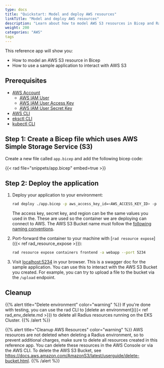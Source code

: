 ```yaml
---
type: docs
title: "Quickstart: Model and deploy AWS resources"
linkTitle: "Model and deploy AWS resources"
description: "Learn about how to model AWS S3 resources in Bicep and Radius"
weight: 200
categories: "AWS"
tags
---
```


This reference app will show you:

* How to model an AWS S3 resource in Bicep
* How to use a sample application to interact with AWS S3

## Prerequisites
- [AWS Account](https://aws.amazon.com/premiumsupport/knowledge-center/create-and-activate-aws-account/)
    - [AWS IAM User](https://docs.aws.amazon.com/IAM/latest/UserGuide/id_users_create.html)
    - [AWS IAM User Access Key](https://docs.aws.amazon.com/IAM/latest/UserGuide/id_credentials_access-keys.html#Using_CreateAccessKey)
    - [AWS IAM User Secret Key](https://docs.aws.amazon.com/IAM/latest/UserGuide/id_credentials_access-keys.html#Using_CreateAccessKey)
- [AWS CLI](https://docs.aws.amazon.com/cli/latest/userguide/install-cliv2.html)
- [eksctl CLI](https://docs.aws.amazon.com/eks/latest/userguide/eksctl.html)
- [kubectl CLI](https://kubernetes.io/docs/tasks/tools/install-kubectl/)  


## Step 1: Create a Bicep file which uses AWS Simple Storage Service (S3)

Create a new file called `app.bicep` and add the following bicep code:

{{< rad file="snippets/app.bicep" embed=true >}}

## Step 2: Deploy the application

1. Deploy your application to your environment:

    ```bash
    rad deploy ./app.bicep -p aws_access_key_id=<AWS_ACCESS_KEY_ID> -p aws_secret_access_key=<AWS_SECRET_ACCESS_KEY> -p aws_region=<REGION> -p bucket=<BUCKET_NAME>
    ```

    The access key, secret key, and region can be the same values you used in the. These are used so the container we are deploying can connect to AWS. The AWS S3 Bucket name must follow the [following naming conventions](https://docs.aws.amazon.com/AmazonS3/latest/userguide/bucketnamingrules.html).

1. Port-forward the container to your machine with [`rad resource expose`]({{< ref rad_resource_expose >}}):

    ```bash
    rad resource expose containers frontend -a webapp --port 5234
    ```

1. Visit [localhost:5234](http://localhost:5234/swagger/index.html) in your browser. This is a swagger doc for the sample application. You can use this to interact with the AWS S3 Bucket you created. For example, you can try to upload a file to the bucket via the `/upload` endpoint.


## Cleanup

{{% alert title="Delete environment" color="warning" %}}
If you're done with testing, you can use the rad CLI to [delete an environment]({{< ref rad_env_delete.md >}}) to delete all Radius resources running on the EKS Cluster.
{{% /alert %}}

{{% alert title="Cleanup AWS Resources" color="warning" %}}
AWS resources are not deleted when deleting a Radius environment, so to prevent additional charges, make sure to delete all resources created in this reference app. You can delete these resources in the AWS Console or via the AWS CLI. To delete the AWS S3 Bucket, see https://docs.aws.amazon.com/AmazonS3/latest/userguide/delete-bucket.html.
{{% /alert %}}
